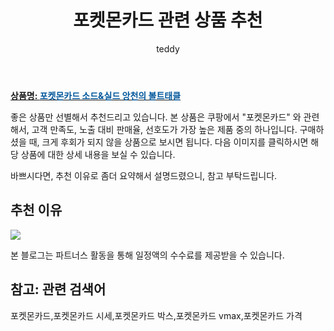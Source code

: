 ﻿---
layout: post
title:  "포켓몬카드 관련 상품 추천"
author: teddy
categories: [ 가구/인테리어 ]
tags: [포켓몬카드,포켓몬카드 시세,포켓몬카드 박스,포켓몬카드 vmax,포켓몬카드 가격]
image: https://static.coupangcdn.com/image/vendor_inventory/ebe0/8ef05ec08d4b4334052b96e89113fea68116a3f0274d4cb80641aa71fa90.jpg 
description: "쿠팡에서 포켓몬카드 관련 상품으로 가장 고객 선호도가 높은 제품 중 하나입니다."
---

<a href="https://link.coupang.com/re/AFFSDP?lptag=AF3256674&pageKey=6667177337&itemId=15326527655&vendorItemId=71887924228&traceid=V0-153-2dc0371cf57a573a&requestid=20221226231623182633813"><b>상품명: <font color='#01579B'>포켓몬카드 소드&실드 앙천의 볼트태클</font></b></a>

좋은 상품만 선별해서 추천드리고 있습니다.
본 상품은 쿠팡에서 "포켓몬카드" 와 관련해서, 고객 만족도, 노출 대비 판매율, 선호도가 가장 높은 제품 중의 하나입니다.
구매하셨을 때, 크게 후회가 되지 않을 상품으로 보시면 됩니다. 
다음 이미지를 클릭하시면 해당 상품에 대한 상세 내용을 보실 수 있습니다.

바쁘시다면, 추천 이유로 좀더 요약해서 설명드렸으니, 참고 부탁드립니다.

## 추천 이유 

<a href="https://link.coupang.com/re/AFFSDP?lptag=AF3256674&pageKey=6667177337&itemId=15326527655&vendorItemId=71887924228&traceid=V0-153-2dc0371cf57a573a&requestid=20221226231623182633813"><img src="https://thumbnail8.coupangcdn.com/thumbnails/remote/q89/image/vendor_inventory/280d/5df59ac0f9579f63574b0b2e6130e3eec7854ef54cf5c63dc0d32d2f5d8e.jpg"></a> 

본 블로그는 파트너스 활동을 통해 일정액의 수수료를 제공받을 수 있습니다.

## 참고: 관련 검색어    
포켓몬카드,포켓몬카드 시세,포켓몬카드 박스,포켓몬카드 vmax,포켓몬카드 가격